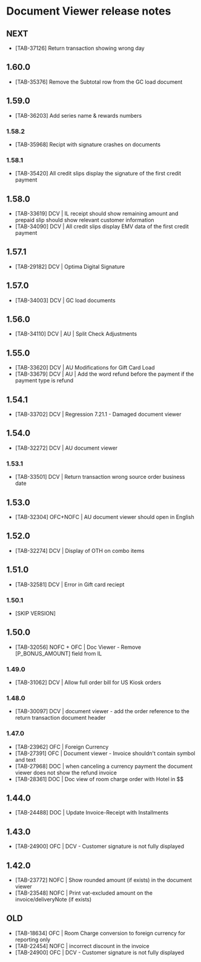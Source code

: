 # Document Viewer release notes

## NEXT
* [TAB-37126] Return transaction showing wrong day

## 1.60.0
* [TAB-35376] Remove the Subtotal row from the GC load document

## 1.59.0
* [TAB-36203] Add series name & rewards numbers

### 1.58.2
* [TAB-35968] Recipt with signature crashes on documents

### 1.58.1
* [TAB-35420] All credit slips display the signature of the first credit payment

## 1.58.0
* [TAB-33619] DCV | IL receipt should show remaining amount and prepaid slip should show relevant customer information
* [TAB-34090] DCV | All credit slips display EMV data of the first credit payment

## 1.57.1
* [TAB-29182] DCV | Optima Digital Signature

## 1.57.0
* [TAB-34003] DCV | GC load documents

## 1.56.0
* [TAB-34110] DCV | AU | Split Check Adjustments

## 1.55.0
* [TAB-33620] DCV | AU Modifications for Gift Card Load
* [TAB-33679] DCV | AU | Add the word refund before the payment if the payment type is refund

## 1.54.1
* [TAB-33702] DCV | Regression 7.21.1 - Damaged document viewer

## 1.54.0
* [TAB-32272] DCV | AU document viewer

### 1.53.1
* [TAB-33501] DCV | Return transaction wrong source order business date

## 1.53.0
* [TAB-32304] OFC+NOFC | AU document viewer should open in English

## 1.52.0
* [TAB-32274] DCV | Display of OTH on combo items

## 1.51.0
* [TAB-32581] DCV | Error in Gift card reciept

### 1.50.1
* [SKIP VERSION]

## 1.50.0
* [TAB-32056] NOFC + OFC | Doc Viewer - Remove [P_BONUS_AMOUNT] field from IL

### 1.49.0
* [TAB-31062] DCV | Allow full order bill for US Kiosk orders

### 1.48.0
* [TAB-30097] DCV |  document viewer - add the order reference to the return transaction document header

### 1.47.0
* [TAB-23962] OFC | Foreign Currency
* [TAB-27391] OFC | Document viewer -  Invoice shouldn't contain symbol and text
* [TAB-27968] DOC | when canceling a currency payment the document viewer does not show the refund invoice
* [TAB-28361] DOC | Doc view of room charge order with Hotel in $$

## 1.44.0
* [TAB-24488] DOC | Update Invoice-Receipt with Installments

## 1.43.0
* [TAB-24900] OFC | DCV - Customer signature is not fully displayed

## 1.42.0
* [TAB-23772] NOFC | Show rounded amount (if exists) in the document viewer
* [TAB-23548] NOFC | Print vat-excluded amount on the invoice/deliveryNote (if exists)

## OLD
* [TAB-18634] OFC | Room Charge conversion to foreign currency for reporting only
* [TAB-22454] NOFC | incorrect discount in the invoice
* [TAB-24900] OFC | DCV - Customer signature is not fully displayed

